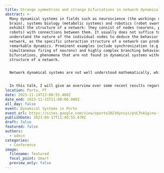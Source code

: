 ```yaml
---
title: Strange symmetries and strange bifurcations in network dynamical systems
abstract: >-
  Many dynamical systems in fields such as neuroscience (the workings of the
  brain), systems biology (metabolic systems) and robotics (robot swarms)
  exhibit the structure of a network: they consist of nodes (neurons, proteins,
  robots) with connections between them. It usually does not suffice to
  understand the nature of the individual nodes to deduce the behavior of the
  network, as the specific interaction structure of a network can produce
  remarkable dynamics. Prominent examples include synchronization (e.g., the
  simultaneous firing of neurons) and highly complex branching behavior in
  bifurcations, phenomena that are not found in dynamical systems without the
  structure of a network.


  Network dynamical systems are not well understood mathematically, which makes it hard to quantify and control their behavior. The reason is that most of the established machinery of dynamical systems theory fails to distinguish between networks and general dynamical systems. Thus, we need mathematical tools that are tailor-made for network problems. Several techniques have been proposed recently, and they strikingly have one thing in common: they exploit the algebraic nature of networks. 


  In this talk, I will give an overview over some recent results regarding the question which dynamical behavior and generic bifurcations are dictated by the network structure of a system. In particular, I will illustrate how structural and algebraic properties culminate in symmetries of the governing equations and how these can be exploited for (partial) answers. This includes classical symmetries but also more exotic concepts such as monoid and quiver representations.
location: Porto, PT
date: 2023-11-14T23:00:55.460Z
date_end: 2023-11-15T11:00:00.000Z
all_day: false
event: Dynamical Systems in Porto
event_url: https://sites.google.com/view/oporto2023dynsys/p%C3%A1gina-inicial
publishDate: 2023-04-17T11:40:55.470Z
draft: false
featured: false
authors:
  - admin
categories:
  - Conference
image:
  filename: featured
  focal_point: Smart
  preview_only: false
---
```

